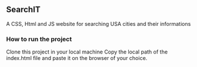 ## SearchIT
A CSS, Html and JS website for searching USA cities and their informations

### How to run the project
Clone this project in your local machine
Copy the local path of the index.html file and paste it on the browser of your choice.
